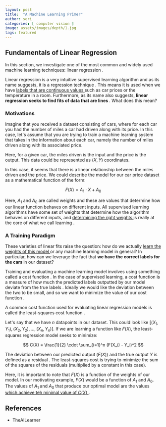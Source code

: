 ```yaml
---
layout: post
title:  "A Machine Learning Primer"
author: seri
categories: [ computer vision ]
image: assets/images/depth/1.jpg
tags: featured
---
```


<!--more-->

<h2> Fundamentals of Linear Regression </h2>

In this section, we investigate one of the most common and widely used machine learning techniques: <span class="arrow-highlight"> linear regression </span>.

Linear regression is a very intuitive supervised learning algorithm and as its name suggests, it is a <span class="gradient"> regression technique </span>. This means it is used when we have <u> labels that are continuous values </u> such as car prices or the temperature in a room. Furthermore, as its name also suggests, <b> linear regression seeks to find fits of data that are lines </b>. What does this mean?

<h3> Motivations </h3>
Imagine that you received a dataset consisting of cars, where for each car you had the number of miles a car had driven along with its price. In this case, let's assume that you are trying to train a machine learning system that takes in the information about each car, namely the number of miles driven along with its associated price.

Here, for a given car, the miles driven is the input and the price is the output. This data could be represented as $(X,Y)$ coordinates.

In this case, it seems that there is a <span class="shadow"> linear relationship </span> between the miles driven and the price. We could describe the model for our car price dataset as a mathematical function of the form:

$$
F(X) = A_1 \cdot X + A_0
$$

Here, $A_1$ and $A_0$ are called <span class="shadow-blue"> weights </span> and these are values that determine how our linear function behaves on different inputs. All supervised learning algorithms have some set of weights that determine how the algorithm behaves on different inputs, and <u> determining the right weights </u> is really at the core of what we call <span class="shadow-white"> learning </span>.

<h3> A Training Paradigm </h3>
These varieties of linear fits raise the question: how do we actually <u> learn the weights of this model </u> or any machine learning model in general? In particular, how can we leverage the fact that <b> we have the correct labels for the cars </b> in our dataset?

Training and evaluating a machine learning model involves using something called a <span class="glow"> cost function </span>. In the case of supervised learning, a cost function is a measure of how much the <span class="neon"> predicted labels </span> outputted by our model deviate from the <span class="neon-pink"> true labels </span>. Ideally we would like the deviation between the two to be small, and so we want to <span class="highlight-skew"> minimize the value of our cost function </span>. 

A common cost function used for evaluating linear regression models is called the <span class="showup"> least-squares cost function </span>. 

Let's say that we have $n$ datapoints in our dataset. This could look like $[(X_1, Y_1), (X_2, Y_2), \dots, (X_n, Y_n)]$. If we are learning a function like $F(X)$, the least-squares regression model seeks to minimize:

$$
C(X) = \frac{1}{2} \cdot \sum_{i=1}^n (F(X_i) - Y_i)^2
$$

The deviation between our predicted output ($F(X)$) and the true output $Y$ is defined as a <span class="shine"> residual </span>. The least-squares cost is trying to minimize the sum of the squares of the residuals (multiplied by a constant in this case).

Here, it is important to note that $F(X)$ is a function of the weights of our model. In our motivating example, $F(X)$ would be a function of $A_1$ and $A_0$. The values of $A_1$ and $A_0$ that produce our optimal model are the values <u> which achieve teh minimal value of $C(X)$ </u>.





<h2> References </h2>
<ul><li><a=href=""> TheAILearner </a></li>
</ul>

